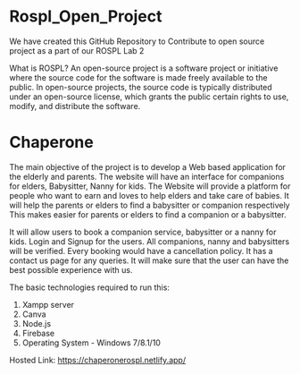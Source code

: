 # Rospl_Open_Project
We have created this GitHub Repository to Contribute to open source project as a part of our ROSPL Lab 2

What is ROSPL? 
An open-source project is a software project or initiative where the source code for the software is made freely available to the public. In open-source projects, the source code is typically distributed under an open-source license, which grants the public certain rights to use, modify, and distribute the software.

# Chaperone

The main objective of the project is to develop a Web based application for the elderly and parents. The website will have an interface for companions for elders, Babysitter, Nanny for kids. The Website will provide a platform for people who want to earn and loves to help elders and take care of babies. It will help the parents or elders to find a babysitter or companion respectively This makes easier for parents or elders to find a companion or a babysitter.

It will allow users to book a companion service, babysitter or a nanny for kids. Login and Signup for the users. All companions, nanny and babysitters will be verified. Every booking would have a cancellation policy. It has a contact us page for any queries. It will make sure that the user can have the best possible experience with us.

The basic technologies required to run this:

1. Xampp server
2. Canva
3. Node.js
4. Firebase
5. Operating System - Windows 7/8.1/10


Hosted Link: https://chaperonerospl.netlify.app/
